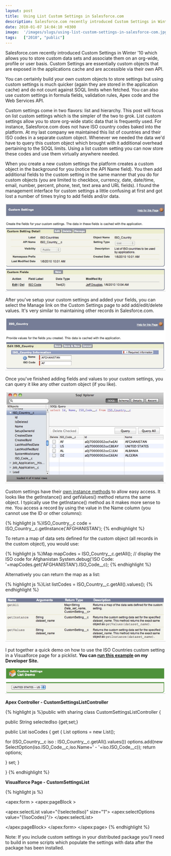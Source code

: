 ```yaml
---
layout: post
title:  Using List Custom Settings in Salesforce.com
description: Salesforce.com recently introduced Custom Settings in Winter 10 which allows you to store custom data sets and associate them on an org-wide, profile or user basis. Custom Settings are essentially custom objects that are exposed in the applications cache and are accessible via their own API. You can certainly build your own custom objects to store settings but using custom settings is much quicker (again they are stored in the application cache) and do not count against SOQL limits when fetched.
date: 2010-01-07 14:04:10 +0300
image:  '/images/slugs/using-list-custom-settings-in-salesforce-com.jpg'
tags:   ["2010", "public"]
---
```

<p>Salesforce.com recently introduced Custom Settings in Winter '10 which allows you to store custom data sets and associate them on an org-wide, profile or user basis. Custom Settings are essentially custom objects that are exposed in the applications cache and are accessible via their own API.</p>
<p>You can certainly build your own custom objects to store settings but using custom settings is much quicker (again they are stored in the application cache) and do not count against SOQL limits when fetched. You can also use custom settings in formula fields, validation rules, Apex code and the Web Services API.</p>
<p>Custom settings come in two flavors: list and hierarchy. This post will focus on list custom settings which is the simpler of the two to grok. List custom settings allow you to store org-wide static data that is frequently used. For instance, Salesforce.com does not have ISO country codes baked into the platform. At my last company we maintained this list of countries and their ISO codes in a separate custom object. Whenever we needed the data we'd have to query this custom object which brought with it additional overhead pertaining to the SOQL limits. Using a list custom setting you can now store these codes and use them virtually anywhere needed.</p>
<p>When you create a new custom settings the platform creates a custom object in the background for you (notice the API Name field). You then add additional fields to the custom setting in the same manner that you do for custom objects (you are limited to checkbox, currency, date, date/time, email, number, percent, phone, text, text area and URL fields). I found the management interface for custom settings a little confusing at first and got lost a number of times trying to add fields and/or data.</p>
<p><a href="images/plxkqalxtxu2kb0d61vy.png"><img src="images/plxkqalxtxu2kb0d61vy.png" alt="" ></a></p>
<p>After you've setup your custom settings and added your fields, you can select the Manage link on the Custom Settings page to add add/edit/delete values. It's very similar to maintaining other records in Salesforce.com.</p>
<p><a href="images/cdag6oekdz3vfupwwy4e.png"><img src="images/cdag6oekdz3vfupwwy4e.png" alt="" ></a></p>
<p>Once you've finished adding fields and values to your custom settings, you can query it like any other custom object (if you like).</p>
<p><a href="g/content/images/2014/Jun/qat87jadsdh96wkqbcn3.png"><img src="images/qat87jadsdh96wkqbcn3.png" alt="" ></a></p>
<p>Custom settings have their <a href="http://www.salesforce.com/us/developer/docs/apexcode/index.htm" title="Developer Docs">own instance methods</a> to allow easy access. It looks like the getInstance() and getValues() method returns the same object. I typically use the getInstance() method as it makes more sense to me. You access a record by using the value in the Name column (you cannot use the ID or other columns):</p>
{% highlight js %}ISO_Country__c code = ISO_Country__c.getInstance('AFGHANISTAN');
{% endhighlight %}
<p>To return a map of data sets defined for the custom object (all records in the custom object), you would use:</p>
{% highlight js %}Map<string,ISO_Country__c> mapCodes = ISO_Country__c.getAll();
// display the ISO code for Afghanistan
System.debug('ISO Code: '+mapCodes.get('AFGHANISTAN').ISO_Code__c);
{% endhighlight %}
<p>Alternatively you can return the map as a list:</p>
{% highlight js %}List<iso_Country__c> listCodes = ISO_Country__c.getAll().values();
{% endhighlight %}
<p><a href="images/ntfmab1dprn7759zgnwt.png"><img src="images/ntfmab1dprn7759zgnwt.png" alt="" ></a></p>
<p>I put together a quick demo on how to use the ISO Countries custom setting in a Visualforce page for a picklist. <strong>You can <a href="https://jeffdouglas-developer-edition.na5.force.com/examples/CustomSettingsList">run this example</a> on my Developer Site.</strong></p>
<p><a href="https://jeffdouglas-developer-edition.na5.force.com/examples/CustomSettingsList"><img src="images/janik0qdhfaw1mnykgk4.png" alt="" ></a></p>
<p><strong>Apex Controller - CustomSettingsListController</strong></p>
{% highlight js %}public with sharing class CustomSettingsListController {

 public String selectedIso {get;set;}

 public List<selectOption> isoCodes {
  get {
 List<selectOption> options = new List<selectOption>();

 for (ISO_Country__c iso : ISO_Country__c.getAll().values())
  options.add(new SelectOption(iso.ISO_Code__c,iso.Name+' - '+iso.ISO_Code__c));
 return options;

  }
  set;
 }

}
{% endhighlight %}
<p><strong>Visualforce Page - CustomSettingsList</strong></p>
{% highlight js %}<apex:page controller="CustomSettingsListController">
 <apex:sectionHeader title="Custom Settings" subtitle="List Demo"/>

 <apex:form >
  <apex:pageBlock >

   <apex:selectList value="{!selectedIso}" size="1">
   <apex:selectOptions value="{!isoCodes}"/>
   </apex:selectList>

  </apex:pageBlock>
 </apex:form>
</apex:page>
{% endhighlight %}
<p>Note: If you include custom settings in your distributed package you'll need to build in some scripts which populate the settings with data after the package has been installed.</p>


